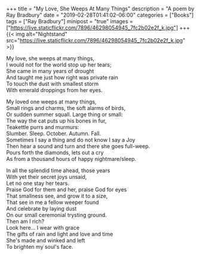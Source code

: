 +++
title = "My Love, She Weeps At Many Things"
description = "A poem by Ray Bradbury"
date = "2019-02-28T01:41:02-06:00"
categories = ["Books"]
tags = ["Ray Bradbury"]
minipost = "true"
images = ["https://live.staticflickr.com/7896/46298054945_7fc2b02e2f_k.jpg"]
+++
{{< img alt="Nightstand" src="https://live.staticflickr.com/7896/46298054945_7fc2b02e2f_k.jpg" >}}

My love, she weeps at many things,<br>
I would not for the world stop up her tears;<br>
She came in many years of drought<br>
And taught me just how right was private rain<br>
To touch the dust with smallest storm <br>
With emerald droppings from her eyes.<br>
<!--more-->
My loved one weeps at many things,<br>
Small rings and charms, the soft alarms of birds,<br>
Or sudden summer squall. Large thing or small:<br>
The way the cat puts up his bones in fur,<br>
Teakettle purrs and murmurs:<br>
Slumber. Sleep. October. Autumn. Fall.<br>
Sometimes I say a thing and do not know I say a Joy<br>
Then hear a sound and turn and there she goes full-weep.<br>
Pours forth the diamonds, lets out a cry<br>
As from a thousand hours of happy nightmare/sleep.<br>

In all the splendid time ahead, those years<br>
With yet their secret joys unsaid,<br>
Let no one stay her tears.<br>
Praise God for them and her, praise God for eyes<br>
That smallness see, and grow it to a size,<br>
That see in me a fellow weeper found<br>
And celebrate by laying dust<br>
On our small ceremonial trysting ground.<br>
Then am I rich?<br>
Look here… I wear with grace<br>
The gifts of rain and light and love and time<br>
She's made and winked and left<br>
To brighten my soul's face.<br>
